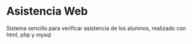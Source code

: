 # Asistencia Web
Sistema sencillo para verificar asistencia de los alumnos, realizado con html, php y mysql

